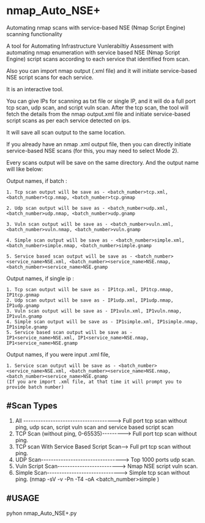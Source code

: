 # nmap_Auto_NSE+
Automating nmap scans with service-based NSE (Nmap Script Engine) scanning functionality

A tool for Automating Infrastructure Vunlerabiltiy Assessment with automating nmap enumeration with service based NSE (Nmap Script Engine) script scans according to each service that identified from scan. 

Also you can import nmap output (.xml file) and it will initiate service-based NSE script scans for each service.


It is an interactive tool. 

You can give IPs for scanning as txt file or single IP, and it will do a full port tcp scan, udp scan, and script vuln scan. After the tcp scan, the tool will fetch the details from the nmap output.xml file and initiate service-based script scans as per each service detected on ips. 

It will save all scan output to the same location. 


If you already have an nmap .xml output file, then you can directly initiate service-based NSE scans (for this, you may need to select Mode 2).


Every scans output will be save on the same directory. And the output name will like below:

Output names, if batch :
	
 	1. Tcp scan output will be save as - <batch_number>tcp.xml, <batch_number>tcp.nmap, <batch_number>tcp.gnmap
	
 	2. Udp scan output will be save as - <batch_number>udp.xml, <batch_number>udp.nmap, <batch_number>udp.gnamp
	
 	3. Vuln scan output will be save as - <batch_number>vuln.xml, <batch_number>vuln.nmap, <batch_number>vuln.gnamp
	
 	4. Simple scan output will be save as - <batch_number>simple.xml, <batch_number>simple.nmap, <batch_number>simple.gnamp
	
 	5. Service based scan output will be save as - <batch_number><service_name>NSE.xml, <batch_number><service_name>NSE.nmap, <batch_number><service_name>NSE.gnamp

Output names, if single ip :
	
 	1. Tcp scan output will be save as - IP1tcp.xml, IP1tcp.nmap, IP1tcp.gnmap
	2. Udp scan output will be save as - IP1udp.xml, IP1udp.nmap, IP1udp.gnamp
	3. Vuln scan output will be save as - IP1vuln.xml, IP1vuln.nmap, IP1vuln.gnamp
	4. Simple scan output will be save as - IP1simple.xml, IP1simple.nmap, IP1simple.gnamp
	5. Service based scan output will be save as - IP1<service_name>NSE.xml, IP1<service_name>NSE.nmap, IP1<service_name>NSE.gnamp

Output names, if you were input .xml file,
	
 	1. Service scan output will be save as - <batch_number><service_name>NSE.xml, <batch_number><service_name>NSE.nmap, <batch_number><service_name>NSE.gnamp
	(If you are import .xml file, at that time it will prompt you to provide batch number)


#Scan Types
----------
1. All ------------------------------------->  Full port tcp scan without ping, udp scan, script vuln scan and service based script scan
2. TCP Scan (without ping, 0-65535)--------->  Full port tcp scan without ping.
3. TCP scan With Service Based Script Scan-->  Full prt tcp scan without ping.
4. UDP Scan--------------------------------->  Top 1000 ports udp scan.
5. Vuln Script Scan------------------------->  Nmap NSE script vuln scan.
6. Simple Scan------------------------------>  Simple tcp scan without ping. (nmap -sV -v -Pn -T4 -oA <batch_number>simple <ip>)


#USAGE
-----
pyhon nmap_Auto_NSE+.py
